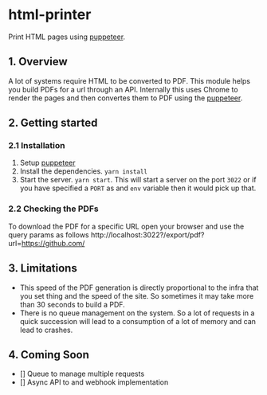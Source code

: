 # html-printer
Print HTML pages using [puppeteer](https://github.com/puppeteer/puppeteer).


## 1. Overview
A lot of systems require HTML to be converted to PDF. This module helps you build PDFs for a url through an API. Internally this uses Chrome to render the pages and then convertes them to PDF using the [puppeteer](https://github.com/puppeteer/puppeteer).

## 2. Getting started

### 2.1 Installation
1. Setup [puppeteer](https://github.com/puppeteer/puppeteer#installation)
2. Install the dependencies. `yarn install`
3. Start the server. `yarn start`. This will start a server on the port `3022` or if you have specified a `PORT` as and `env` variable then it would pick up that.

### 2.2 Checking the PDFs
To download the PDF for a specific URL open your browser and use the query params as follows
http://localhost:3022?/export/pdf?url=https://github.com/

## 3. Limitations
- This speed of the PDF generation is directly proportional to the infra that you set thing and the speed of the site. So sometimes it may take more than 30 seconds to build a PDF.
- There is no queue management on the system. So a lot of requests in a quick succession will lead to a consumption of a lot of memory and can lead to crashes.

## 4. Coming Soon
- [] Queue to manage multiple requests
- [] Async API to and webhook implementation
